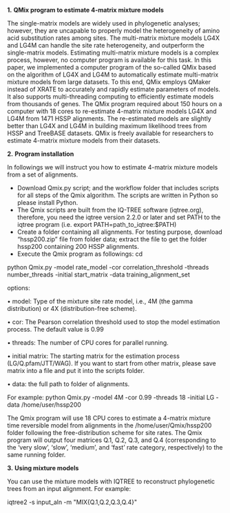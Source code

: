 **1.**	**QMix program to estimate 4-matrix mixture models**

The single-matrix models are widely used in phylogenetic analyses; however, they are uncapable to properly model the heterogeneity of amino acid substitution rates among sites. The multi-matrix mixture models LG4X and LG4M can handle the site rate heterogeneity, and outperform the single-matrix models. Estimating multi-matrix mixture models is a complex process, however, no computer program is available for this task. In this paper, we implemented a computer program of the so-called QMix based on the algorithm of LG4X and LG4M to automatically estimate multi-matrix mixture models from large datasets. To this end, QMix employs QMaker instead of XRATE to accurately and rapidly estimate parameters of models. It also supports multi-threading computing to efficiently estimate models from thousands of genes. The QMix program required about 150 hours on a computer with 18 cores to re-estimate 4-matrix mixture models LG4X and LG4M from 1471 HSSP alignments. The re-estimated models are slightly better than LG4X and LG4M in building maximum likelihood trees from HSSP and TreeBASE datasets. QMix is freely available for researchers to estimate 4-matrix mixture models from their datasets.

**2.**	**Program installation**

In followings we will instruct you how to estimate 4-matrix mixture models from a set of alignments.

-	Download Qmix.py script; and the workflow folder that includes scripts for all steps of the Qmix algorithm. The scripts are written in Python so please install Python. 
-	The Qmix scripts are built from the IQ-TREE software (iqtree.org), therefore, you need the iqtree version 2.2.0 or later and set PATH to the iqtree program (i.e. export PATH=path_to_iqtree:$PATH)
-	Create a folder containing all alignments. For testing purpose, download “hssp200.zip” file from folder data; extract the file to get the folder hssp200 containing 200 HSSP alignments. 
-	Execute the Qmix program as followings:
cd 
 
 python Qmix.py -model rate_model -cor correlation_threshold -threads number_threads -initial start_matrix -data training_alignment_set

options:


•	model: Type of the mixture site rate model, i.e., 4M (the gamma distribution) or 4X (distribution-free scheme).

•	cor: The Pearson correlation threshold used to stop the model estimation process. The default value is 0.99

•	threads: The number of CPU cores for parallel running.

•	initial matrix: The starting matrix for the estimation process (LG/Q.pfam/JTT/WAG). If you want to start from other matrix, please save matrix into a file and put it into the scripts folder.

•	data: the full path to folder of alignments.

  For example: python Qmix.py -model 4M -cor 0.99 -threads 18 -initial LG -data /home/user/hssp200

The Qmix program will use 18 CPU cores to estimate a 4-matrix mixture time reversible model from alignments in the /home/user/Qmix/hssp200 folder following the free-distribution scheme for site rates. The Qmix program will output four matrices Q.1, Q.2, Q.3, and Q.4 (corresponding to the ‘very slow’, ‘slow’, ‘medium’, and ‘fast’ rate category, respectively) to the same running folder. 

**3.**	**Using mixture models**

You can use the mixture models with IQTREE to reconstruct phylogenetic trees from an input alignment. For example:

  iqtree2 -s input_aln -m "MIX{Q.1,Q.2,Q.3,Q.4}"

